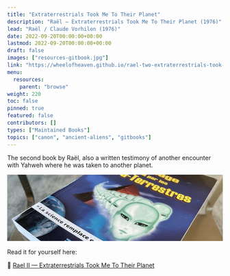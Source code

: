 ```yaml
---
title: "Extraterrestrials Took Me To Their Planet"
description: "Raël — Extraterrestrials Took Me To Their Planet (1976)"
lead: "Raël / Claude Vorhilon (1976)"
date: 2022-09-20T00:00:00+00:00
lastmod: 2022-09-20T00:00:00+00:00
draft: false
images: ["resources-gitbook.jpg"]
link: "https://wheelofheaven.github.io/rael-two-extraterrestrials-took-me-to-their-planet/"
menu:
  resources:
    parent: "browse"
weight: 220
toc: false
pinned: true
featured: false
contributors: []
types: ["Maintained Books"]
topics: ["canon", "ancient-aliens", "gitbooks"]
---
```


The second book by Raël, also a written testimony of another encounter with Yahweh where he was taken to another planet.

![Image](images/le-message-book.jpg "Extraterrestrials Took Me To Their Planet, 1976 — Raël")

Read it for yourself here:

📖  [Rael II — Extraterrestrials Took Me To Their Planet](https://wheelofheaven.github.io/rael-two-extraterrestrials-took-me-to-their-planet/)
